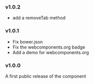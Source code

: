 
### v1.0.2

 - add a removeTab method

### v1.0.1

 - Fix bower.json
 - Fix the webcomponents.org badge
 - Add a demo for webcomponents.org

### v1.0.0

A first public release of the component
